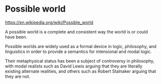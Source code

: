 # Possible world

https://en.wikipedia.org/wiki/Possible_world

A possible world is a complete and consistent way the world is or could have been.

Possible worlds are widely used as a formal device in logic, philosophy, and linguistics in order to provide a semantics for intensional and modal logic.

Their metaphysical status has been a subject of controversy in philosophy, with modal realists such as David Lewis arguing that they are literally existing alternate realities, and others such as Robert Stalnaker arguing that they are not.
